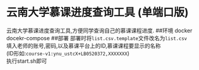 # 云南大学慕课进度查询工具 (单端口版)
云南大学慕课进度查询工具,方便同学查询自己的慕课课程进度. 
##环境
docker  
docekr-compose
##部署
部署时将`list.csv.template`文件改名为`list.csv`  
填入老师的账号,密码,以及慕课平台上的ID,慕课课程要显示的名称  
(ID形如:`course-v1:ynu_ustcX+LB0520372,XXXXXXX`)  
执行start.sh即可